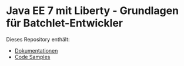 # Java EE 7 mit Liberty - Grundlagen für Batchlet-Entwickler

Dieses Repository enthält:

- [Dokumentationen](docs/README.md)
- [Code Samples](liberty-samples/README.md)
